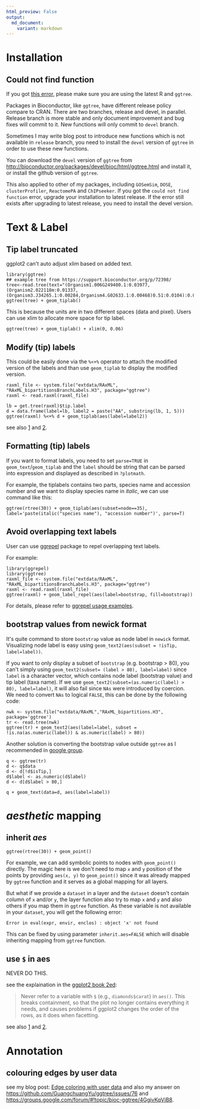 ```yaml
---
html_preview: False
output:
  md_document:
    variant: markdown
---
```


<!-- AddToAny BEGIN -->
<div class="a2a_kit a2a_kit_size_32 a2a_default_style">

<a class="a2a_dd" href="//www.addtoany.com/share"></a>
<a class="a2a_button_facebook"></a> <a class="a2a_button_twitter"></a>
<a class="a2a_button_google_plus"></a>
<a class="a2a_button_pinterest"></a> <a class="a2a_button_reddit"></a>
<a class="a2a_button_sina_weibo"></a> <a class="a2a_button_wechat"></a>
<a class="a2a_button_douban"></a>

</div>

<script async src="//static.addtoany.com/menu/page.js"></script>
<!-- AddToAny END -->
<link rel="stylesheet" href="https://guangchuangyu.github.io/css/font-awesome.min.css">

<i class="fa fa-download"></i> Installation
===========================================

<i class="fa fa-angle-double-right"></i> Could not find function
----------------------------------------------------------------

If you got [this
error](https://github.com/GuangchuangYu/ggtree/issues/12), please make
sure you are using the latest R and `ggtree`.

Packages in Bioconductor, like `ggtree`, have different release policy
compare to CRAN. There are two branches, release and devel, in parallel.
Release branch is more stable and only document improvement and bug
fixes will commit to it. New functions will only commit to `devel`
branch.

Sometimes I may write blog post to introduce new functions which is not
available in `release` branch, you need to install the `devel` version
of `ggtree` in order to use these new functions.

You can download the `devel` version of `ggtree` from
<http://bioconductor.org/packages/devel/bioc/html/ggtree.html> and
install it, or install the github version of `ggtree`.

This also applied to other of my packages, including `GOSemSim`, `DOSE`,
`clusterProfiler`, `ReactomePA` and `ChIPseeker`. If you got the
`could not find function` error, upgrade your installation to latest
release. If the error still exists after upgrading to latest release,
you need to install the devel version.

<i class="fa fa-text-height"></i> Text & Label
==============================================

<i class="fa fa-angle-double-right"></i> Tip label truncated
------------------------------------------------------------

ggplot2 can't auto adjust xlim based on added text.

``` {.r}
library(ggtree)
## example tree from https://support.bioconductor.org/p/72398/
tree<-read.tree(text="(Organism1.006G249400.1:0.03977,(Organism2.022118m:0.01337,(Organism3.J34265.1:0.00284,Organism4.G02633.1:0.00468)0.51:0.0104):0.02469);")
ggtree(tree) + geom_tiplab()
```

This is because the units are in two different spaces (data and pixel).
Users can use xlim to allocate more space for tip label.

``` {.r}
ggtree(tree) + geom_tiplab() + xlim(0, 0.06)
```

<i class="fa fa-angle-double-right"></i> Modify (tip) labels
------------------------------------------------------------

This could be easily done via the `%<+%` operator to attach the modified
version of the labels and than use `geom_tiplab` to display the modified
version.

    raxml_file <- system.file("extdata/RAxML", "RAxML_bipartitionsBranchLabels.H3", package="ggtree")
    raxml <- read.raxml(raxml_file)

    lb = get.tree(raxml)$tip.label
    d = data.frame(label=lb, label2 = paste("AA", substring(lb, 1, 5)))
    ggtree(raxml) %<+% d + geom_tiplab(aes(label=label2))

see also
[1](https://groups.google.com/forum/?utm_medium=email&utm_source=footer#!msg/bioc-ggtree/tFdFgCJ7gQA/tZ6phSgUDQAJ)
and [2](https://github.com/GuangchuangYu/ggtree/issues/106).

<i class="fa fa-angle-double-right"></i> Formatting (tip) labels
----------------------------------------------------------------

If you want to format labels, you need to set `parse=TRUE` in
`geom_text`/`geom_tiplab` and the `label` should be string that can be
parsed into expression and displayed as described in `?plotmath`.

For example, the tiplabels contains two parts, species name and
accession number and we want to display species name in *italic*, we can
use command like this:

    ggtree(rtree(30)) + geom_tiplab(aes(subset=node==35), label='paste(italic("species name"), "accession number")', parse=T)

<i class="fa fa-angle-double-right"></i> Avoid overlapping text labels
----------------------------------------------------------------------

User can use [ggrepel](https://cran.r-project.org/web/packages/ggrepel/)
package to repel overlapping text labels.

For example:

``` {.r}
library(ggrepel)
library(ggtree)
raxml_file <- system.file("extdata/RAxML", "RAxML_bipartitionsBranchLabels.H3", package="ggtree")
raxml <- read.raxml(raxml_file)
ggtree(raxml) + geom_label_repel(aes(label=bootstrap, fill=bootstrap))
```

For details, please refer to [ggrepel usage
examples](https://cran.r-project.org/web/packages/ggrepel/vignettes/ggrepel.html).

<i class="fa fa-angle-double-right"></i> bootstrap values from newick format
----------------------------------------------------------------------------

It's quite command to store `bootstrap` value as node label in `newick`
format. Visualizing node label is easy using
`geom_text2(aes(subset = !isTip, label=label))`.

If you want to only display a subset of `bootstrap` (e.g. bootstrap &gt;
80), you can't simply using
`geom_text2(subset= (label > 80), label=label)` since `label` is a
character vector, which contains node label (bootstrap value) and tip
label (taxa name). If we use
`geom_text2(subset=(as.numeric(label) > 80), label=label)`, it will also
fail since `NAs` were introduced by coercion. We need to convert `NAs`
to logical `FALSE`, this can be done by the following code:

``` {.r}
nwk <- system.file("extdata/RAxML","RAxML_bipartitions.H3", package='ggtree')
tr <- read.tree(nwk)
ggtree(tr) + geom_text2(aes(label=label, subset = !is.na(as.numeric(label)) & as.numeric(label) > 80))
```

Another solution is converting the bootstrap value outside `ggtree` as I
recommended in [google
group](https://groups.google.com/forum/?utm_medium=email&utm_source=footer#!msg/bioc-ggtree/hiRBjGaAfI0/Y-2zDpvtAwAJ).

``` {.r}
q <- ggtree(tr)
d <- q$data
d <- d[!d$isTip,]
d$label <- as.numeric(d$label)
d <- d[d$label > 80,]

q + geom_text(data=d, aes(label=label))
```

<i class="fa fa-map-marker"></i> *aesthetic* mapping
====================================================

<i class="fa fa-angle-double-right"></i> inherit *aes*
------------------------------------------------------

``` {.r}
ggtree(rtree(30)) + geom_point()
```

For example, we can add symbolic points to nodes with `geom_point()`
directly. The magic here is we don't need to map `x` and `y` position of
the points by providing `aes(x, y)` to `geom_point()` since it was
already mapped by `ggtree` function and it serves as a global mapping
for all layers.

But what if we provide a `dataset` in a layer and the `dataset` doesn't
contain column of `x` and/or `y`, the layer function also try to map `x`
and `y` and also others if you map them in `ggtree` function. As these
variable is not available in your `dataset`, you will get the following
error:

    Error in eval(expr, envir, enclos) : object 'x' not found

This can be fixed by using parameter `inherit.aes=FALSE` which will
disable inheriting mapping from `ggtree` function.

<i class="fa fa-angle-double-right"></i> use `$` in aes
-------------------------------------------------------

NEVER DO THIS.

see the explaination in the [ggplot2 book
2ed](https://github.com/hadley/ggplot2-book/blob/master/layers.rmd#aesthetic-mappings-secaes):

> Never refer to a variable with `$` (e.g., `diamonds$carat`) in
> `aes()`. This breaks containment, so that the plot no longer contains
> everything it needs, and causes problems if ggplot2 changes the order
> of the rows, as it does when facetting.

see also
[1](https://groups.google.com/forum/?utm_medium=email&utm_source=footer#!msg/bioc-ggtree/hViM6vRZF94/MsZT8qRgBwAJ)
and [2](https://github.com/GuangchuangYu/ggtree/issues/106).

<i class="fa fa-tree"></i> Annotation
=====================================

<i class="fa fa-angle-double-right"></i> colouring edges by user data
---------------------------------------------------------------------

see my blog post: [Edge coloring with user
data](http://guangchuangyu.github.io/2016/12/edge-coloring-with-user-data/)
and also my answer on
<https://github.com/GuangchuangYu/ggtree/issues/76> and
<https://groups.google.com/forum/#!topic/bioc-ggtree/4GgivKqVjB8>.
